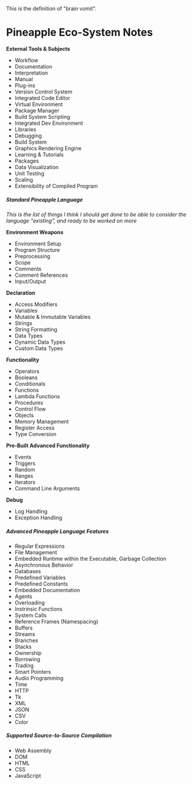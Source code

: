 This is the definition of "brain vomit".

# Pineapple Eco-System Notes

**External Tools & Subjects**
 - Workflow
 - Documentation
 - Interpretation
 - Manual
 - Plug-ins
 - Version Control System
 - Integrated Code Editor
 - Virtual Environment
 - Package Manager
 - Build System Scripting
 - Integrated Dev Environment
 - Libraries
 - Debugging
 - Build System
 - Graphics Rendering Engine
 - Learning & Tutorials
 - Packages
 - Data Visualization
 - Unit Testing
 - Scaling
 - Extensibility of Compiled Program

##### Standard Pineapple Language
*This is the list of things I think I should get done to be able to consider the language "existing", and ready to be worked on more*

**Environment Weapons**
 - Environment Setup
 - Program Structure
 - Preprocessing
 - Scope
 - Comments
 - Comment References
 - Input/Output

**Declaration**
 - Access Modifiers
 - Variables
 - Mutable & Immutable Variables
 - Strings
 - String Formatting
 - Data Types
 - Dynamic Data Types
 - Custom Data Types

**Functionality**
 - Operators
 - Booleans
 - Conditionals
 - Functions
 - Lambda Functions
 - Procedures
 - Control Flow
 - Objects
 - Memory Management
 - Register Access
 - Type Conversion

**Pre-Built Advanced Functionality**
 - Events
 - Triggers
 - Random
 - Ranges
 - Iterators
 - Command Line Arguments

**Debug**
 - Log Handling
 - Exception Handling

##### Advanced Pineapple Language Features
 - Regular Expressions
 - File Management
 - Embedded Runtime within the Executable, Garbage Collection
 - Asynchronous Behavior
 - Databases
 - Predefined Variables
 - Predefined Constants
 - Embedded Documentation
 - Agents
 - Overloading
 - Instrinsic Functions
 - System Calls
 - Reference Frames (Namespacing)
 - Buffers
 - Streams
 - Branches
 - Stacks
 - Ownership
 - Borrowing
 - Trading
 - Smart Pointers
 - Audio Programming
 - Time
 - HTTP
 - Tk
 - XML
 - JSON
 - CSV
 - Color

##### Supported Source-to-Source Compilation
 - Web Assembly
 - DOM
 - HTML
 - CSS
 - JavaScript